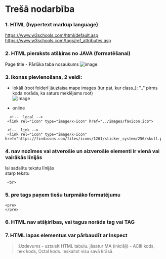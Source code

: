 # Trešā nodarbība
### 1. HTML (hypertext markup language)  
https://www.w3schools.com/html/default.asp  
https://www.w3schools.com/tags/ref_attributes.asp

### 2. HTML pieraksts atšķiras no JAVA (formatēšanai)  
Page title  - Pārlūka taba nosaukums
![image](https://user-images.githubusercontent.com/38009737/168632051-72dcf7e2-944d-4d30-94b7-4b7773cfe373.png)

### 3. ikonas pievienošana, 2 veidi:  
 - lokāli (root folderī jāuztaisa mape images (tur pat, kur class_); ".." pirms koda norāda, ka saturs meklējams root)  
![image](https://user-images.githubusercontent.com/38009737/168641023-3048481f-1574-4cc3-a555-301ca25d1e86.png)

 - online 
 

 ```
   <!--  local --> 
  <link rel="icon" type="image/x-icon" href="../images/favicon.ico">

  <!--  link --> 
  <link rel="icon" type="image/x-icon" href="https://findicons.com/files/icons/1261/sticker_system/256/skull.png">
  ```
### 4. nav nozīmes vai atverošie un aizverošie elementi ir vienā vai vairākās līnijās
lai sadalītu tekstu līnijās <br> starp tekstu
```
 <br>
 ```

 ### 5. pre tags paņem tiešu turpmāko formatējumu
 ```
 <pre>  
 </pre>
 ```

 ### 6. HTML nav atšķirības, vai tagus norāda tag vai TAG

 ### 7. HTML lapas elementus var pārbaudīt ar Inspect  
 
>!Uzdevums - uztaisīt HTML tabulu. jāsatur MA (iniciāļi) - ACIII kods, hex kods, Octal kods. Ieskaitot visu savā krāsā.
